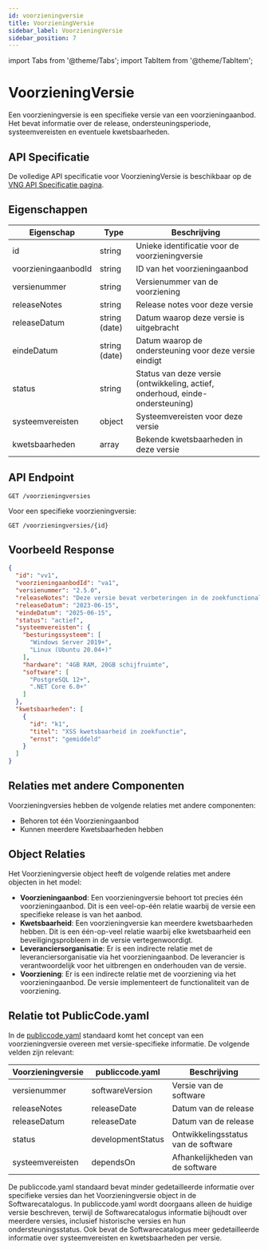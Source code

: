 ```yaml
---
id: voorzieningversie
title: VoorzieningVersie
sidebar_label: VoorzieningVersie
sidebar_position: 7
---
```


import Tabs from '@theme/Tabs';
import TabItem from '@theme/TabItem';

# VoorzieningVersie

Een voorzieningversie is een specifieke versie van een voorzieningaanbod. Het bevat informatie over de release, ondersteuningsperiode, systeemvereisten en eventuele kwetsbaarheden.

## API Specificatie

De volledige API specificatie voor VoorzieningVersie is beschikbaar op de [VNG API Specificatie pagina](https://vng-realisatie.github.io/Softwarecatalogus/api#tag/Software-Catalogus/operation/getVoorzieningversies).

## Eigenschappen

| Eigenschap | Type | Beschrijving |
|------------|------|-------------|
| id | string | Unieke identificatie voor de voorzieningversie |
| voorzieningaanbodId | string | ID van het voorzieningaanbod |
| versienummer | string | Versienummer van de voorziening |
| releaseNotes | string | Release notes voor deze versie |
| releaseDatum | string (date) | Datum waarop deze versie is uitgebracht |
| eindeDatum | string (date) | Datum waarop de ondersteuning voor deze versie eindigt |
| status | string | Status van deze versie (ontwikkeling, actief, onderhoud, einde-ondersteuning) |
| systeemvereisten | object | Systeemvereisten voor deze versie |
| kwetsbaarheden | array | Bekende kwetsbaarheden in deze versie |

## API Endpoint

```
GET /voorzieningversies
```

Voor een specifieke voorzieningversie:

```
GET /voorzieningversies/{id}
```

## Voorbeeld Response

```json
{
  "id": "vv1",
  "voorzieningaanbodId": "va1",
  "versienummer": "2.5.0",
  "releaseNotes": "Deze versie bevat verbeteringen in de zoekfunctionaliteit en lost diverse bugs op.",
  "releaseDatum": "2023-06-15",
  "eindeDatum": "2025-06-15",
  "status": "actief",
  "systeemvereisten": {
    "besturingssysteem": [
      "Windows Server 2019+",
      "Linux (Ubuntu 20.04+)"
    ],
    "hardware": "4GB RAM, 20GB schijfruimte",
    "software": [
      "PostgreSQL 12+",
      ".NET Core 6.0+"
    ]
  },
  "kwetsbaarheden": [
    {
      "id": "k1",
      "titel": "XSS kwetsbaarheid in zoekfunctie",
      "ernst": "gemiddeld"
    }
  ]
}
```

## Relaties met andere Componenten

Voorzieningversies hebben de volgende relaties met andere componenten:

- Behoren tot één Voorzieningaanbod
- Kunnen meerdere Kwetsbaarheden hebben

## Object Relaties

Het Voorzieningversie object heeft de volgende relaties met andere objecten in het model:

- **Voorzieningaanbod**: Een voorzieningversie behoort tot precies één voorzieningaanbod. Dit is een veel-op-één relatie waarbij de versie een specifieke release is van het aanbod.
- **Kwetsbaarheid**: Een voorzieningversie kan meerdere kwetsbaarheden hebben. Dit is een één-op-veel relatie waarbij elke kwetsbaarheid een beveiligingsprobleem in de versie vertegenwoordigt.
- **Leveranciersorganisatie**: Er is een indirecte relatie met de leveranciersorganisatie via het voorzieningaanbod. De leverancier is verantwoordelijk voor het uitbrengen en onderhouden van de versie.
- **Voorziening**: Er is een indirecte relatie met de voorziening via het voorzieningaanbod. De versie implementeert de functionaliteit van de voorziening.

## Relatie tot PublicCode.yaml

In de [publiccode.yaml](https://github.com/publiccodeyml/publiccode.yaml) standaard komt het concept van een voorzieningversie overeen met versie-specifieke informatie. De volgende velden zijn relevant:

| Voorzieningversie | publiccode.yaml | Beschrijving |
|-------------------|-----------------|--------------|
| versienummer | softwareVersion | Versie van de software |
| releaseNotes | releaseDate | Datum van de release |
| releaseDatum | releaseDate | Datum van de release |
| status | developmentStatus | Ontwikkelingsstatus van de software |
| systeemvereisten | dependsOn | Afhankelijkheden van de software |

De publiccode.yaml standaard bevat minder gedetailleerde informatie over specifieke versies dan het Voorzieningversie object in de Softwarecatalogus. In publiccode.yaml wordt doorgaans alleen de huidige versie beschreven, terwijl de Softwarecatalogus informatie bijhoudt over meerdere versies, inclusief historische versies en hun ondersteuningsstatus. Ook bevat de Softwarecatalogus meer gedetailleerde informatie over systeemvereisten en kwetsbaarheden per versie. 
